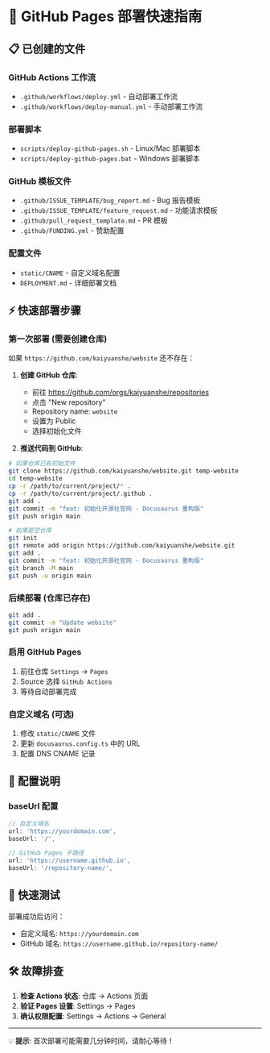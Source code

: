# 🚀 GitHub Pages 部署快速指南

## 📋 已创建的文件

### GitHub Actions 工作流
- `.github/workflows/deploy.yml` - 自动部署工作流
- `.github/workflows/deploy-manual.yml` - 手动部署工作流

### 部署脚本
- `scripts/deploy-github-pages.sh` - Linux/Mac 部署脚本
- `scripts/deploy-github-pages.bat` - Windows 部署脚本

### GitHub 模板文件
- `.github/ISSUE_TEMPLATE/bug_report.md` - Bug 报告模板
- `.github/ISSUE_TEMPLATE/feature_request.md` - 功能请求模板
- `.github/pull_request_template.md` - PR 模板
- `.github/FUNDING.yml` - 赞助配置

### 配置文件
- `static/CNAME` - 自定义域名配置
- `DEPLOYMENT.md` - 详细部署文档

## ⚡ 快速部署步骤

### 第一次部署 (需要创建仓库)

如果 `https://github.com/kaiyuanshe/website` 还不存在：

1. **创建 GitHub 仓库**:
   - 前往 https://github.com/orgs/kaiyuanshe/repositories
   - 点击 "New repository"
   - Repository name: `website`
   - 设置为 Public
   - 选择初始化文件

2. **推送代码到 GitHub**:
```bash
# 如果仓库已有初始文件
git clone https://github.com/kaiyuanshe/website.git temp-website
cd temp-website
cp -r /path/to/current/project/* .
cp -r /path/to/current/project/.github .
git add .
git commit -m "feat: 初始化开源社官网 - Docusaurus 重构版"
git push origin main

# 如果是空仓库
git init
git remote add origin https://github.com/kaiyuanshe/website.git
git add .
git commit -m "feat: 初始化开源社官网 - Docusaurus 重构版"
git branch -M main
git push -u origin main
```

### 后续部署 (仓库已存在)

```bash
git add .
git commit -m "Update website"
git push origin main
```

### 启用 GitHub Pages
1. 前往仓库 `Settings` → `Pages`
2. Source 选择 `GitHub Actions`
3. 等待自动部署完成

### 自定义域名 (可选)
1. 修改 `static/CNAME` 文件
2. 更新 `docusaurus.config.ts` 中的 URL
3. 配置 DNS CNAME 记录

## 🔧 配置说明

### baseUrl 配置
```typescript
// 自定义域名
url: 'https://yourdomain.com',
baseUrl: '/',

// GitHub Pages 子路径
url: 'https://username.github.io', 
baseUrl: '/repository-name/',
```

## 📱 快速测试

部署成功后访问：
- 自定义域名: `https://yourdomain.com`
- GitHub 域名: `https://username.github.io/repository-name/`

## 🛠️ 故障排查

1. **检查 Actions 状态**: 仓库 → Actions 页面
2. **验证 Pages 设置**: Settings → Pages
3. **确认权限配置**: Settings → Actions → General

---

💡 **提示**: 首次部署可能需要几分钟时间，请耐心等待！